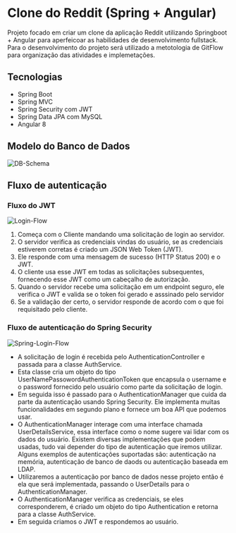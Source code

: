 # Clone do Reddit (Spring + Angular)
Projeto focado em criar um clone da aplicação Reddit utilizando Springboot + Angular para aperfeicoar as habilidades de desenvolvimento fullstack.
Para o desenvolvimento do projeto será utilizado a metotologia de GitFlow para organização das atividades e implemetações.

## Tecnologias

- Spring Boot
- Spring MVC
- Spring Security com JWT
- Spring Data JPA com MySQL
- Angular 8

## Modelo do Banco de Dados

![DB-Schema](https://user-images.githubusercontent.com/43246064/135918585-5301262b-cf27-4fef-a648-46cc4f052d41.png)

## Fluxo de autenticação

### Fluxo do JWT

![Login-Flow](https://user-images.githubusercontent.com/43246064/136584398-94827bd5-0cf8-483b-8099-4559d179c40e.png)

1. Começa com o Cliente mandando uma solicitação de login ao servidor.
2. O servidor verifica as credenciais vindas do usuário, se as credenciais estiverem corretas é criado um JSON Web Token (JWT).
3. Ele responde com uma mensagem de sucesso (HTTP Status 200) e o JWT.
4. O cliente usa esse JWT em todas as solicitações subsequentes, fornecendo esse JWT como um cabeçalho de autorização.
5. Quando o servidor recebe uma solicitação em um endpoint seguro, ele verifica o JWT e valida se o token foi gerado e asssinado pelo servidor
6. Se a validação der certo, o servidor responde de acordo com o que foi requisitado pelo cliente.

### Fluxo de autenticação do Spring Security

![Spring-Login-Flow](https://user-images.githubusercontent.com/43246064/136586049-dc62b611-dd9a-46d6-a42c-fa567f5bd173.png)

- A solicitação de login é recebida pelo AuthenticationController e passada para a classe AuthService.
- Esta classe cria um objeto do tipo UserNamePassowordAuthenticationToken que encapsula o username e o password fornecido pelo usuário como parte da solicitação de login.
- Em seguida isso é passado para o AuthenticationManager que cuida da parte da autenticação usando Spring Security. Ele implementa muitas funcionalidades em segundo plano e fornece um boa API que podemos usar.
- O AuthenticationManager interage com uma interface chamada UserDetailsService, essa interface como o nome sugere vai lidar com os dados do usuário. Existem diversas implementações que podem usadas, tudo vai depender do tipo de autenticação que iremos utilizar. Alguns exemplos de autenticações suportadas são: autenticação na memória, autenticação de banco de daods ou autenticação baseada em LDAP.
- Utilizaremos a autenticação por banco de dados nesse projeto então é ela que será implementada, passando o UserDetails para o AuthenticationManager.
- O AuthenticationManager verifica as credenciais, se eles corresponderem, é criado um objeto do tipo Authentication e retorna para a classe AuthService.
- Em seguida criamos o JWT e respondemos ao usuário.



